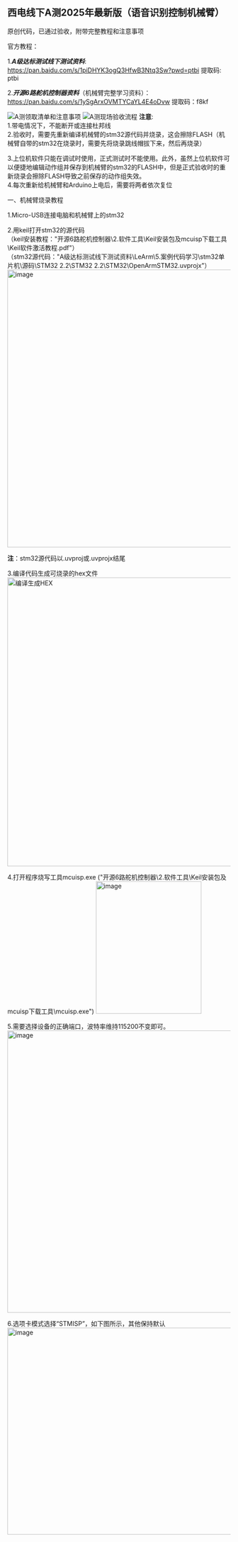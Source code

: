 ## 西电线下A测2025年最新版（语音识别控制机械臂）
原创代码，已通过验收，附带完整教程和注意事项

官方教程：

1.***A级达标测试线下测试资料***: https://pan.baidu.com/s/1piDHYK3ogQ3HfwB3Ntq3Sw?pwd=ptbi 提取码: ptbi

2.***开源6路舵机控制器资料***（机械臂完整学习资料）： https://pan.baidu.com/s/1ySgArxOVMTYCaYL4E4oDvw   提取码：f8kf

![A测领取清单和注意事项](https://github.com/user-attachments/assets/bb9fca35-01ba-49cb-9c49-5d83e1e4185b)
![A测现场验收流程](https://github.com/user-attachments/assets/5c68876b-7730-431a-a8c7-2afefe339925)
**注意**:  
1.带电情况下，不能断开或连接杜邦线  
2.验收时，需要先重新编译机械臂的stm32源代码并烧录，这会擦除FLASH（机械臂自带的stm32在烧录时，需要先将烧录跳线帽拔下来，然后再烧录）  

3.上位机软件只能在调试时使用，正式测试时不能使用。此外，虽然上位机软件可以便捷地编辑动作组并保存到机械臂的stm32的FLASH中，但是正式验收时的重新烧录会擦除FLASH导致之前保存的动作组失效。  
4.每次重新给机械臂和Arduino上电后，需要将两者依次复位  

一、机械臂烧录教程

1.Micro-USB连接电脑和机械臂上的stm32

2.用keil打开stm32的源代码  
（keil安装教程："开源6路舵机控制器\2.软件工具\Keil安装包及mcuisp下载工具\Keil软件激活教程.pdf"）  
（stm32源代码："A级达标测试线下测试资料\LeArm\5.案例代码学习\stm32单片机\源码\STM32  2.2\STM32  2.2\STM32\OpenArmSTM32.uvprojx"）
<img width="1106" height="627" alt="image" src="https://github.com/user-attachments/assets/4820d5a4-4664-443f-a7e8-a9b97ef41722" />

**注**：stm32源代码以.uvproj或.uvprojx结尾

3.编译代码生成可烧录的hex文件
<img width="1331" height="652" alt="编译生成HEX" src="https://github.com/user-attachments/assets/9fad6070-e96a-4ab4-9f46-87d3cc8b37ae" />

4.打开程序烧写工具mcuisp.exe ("开源6路舵机控制器\2.软件工具\Keil安装包及mcuisp下载工具\mcuisp.exe")
<img width="238" height="299" alt="image" src="https://github.com/user-attachments/assets/5b0365b5-0cbd-4089-ac9a-a1dc6c9bfe0b" />

5.需要选择设备的正确端口，波特率维持115200不变即可。<img width="1027" height="637" alt="image" src="https://github.com/user-attachments/assets/d3d2ec1e-9118-443b-b2cf-f8f9b19fea59" />

6.选项卡模式选择“STMISP”，如下图所示，其他保持默认<img width="662" height="467" alt="image" src="https://github.com/user-attachments/assets/af192036-174b-4dfb-813a-6279326bd8fd" />





